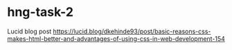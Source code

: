 # hng-task-2
Lucid blog post https://lucid.blog/dkehinde93/post/basic-reasons-css-makes-html-better-and-advantages-of-using-css-in-web-development-154
